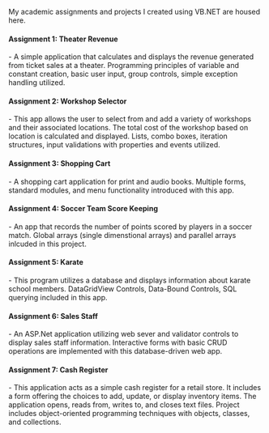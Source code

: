 My academic assignments and projects I created using VB.NET are housed here. 

<h4>Assignment 1: Theater Revenue</h4>
  - A simple application that calculates and displays the revenue generated from ticket sales at a theater. Programming principles of variable and constant creation, basic user input,     
    group controls, simple exception handling utilized.
<h4>Assignment 2: Workshop Selector</h4>
  - This app allows the user to select from and add a variety of workshops and their associated locations. The total cost of the workshop based on location is calculated and displayed. 
    Lists, combo boxes, iteration structures, input validations with properties and events utilized.
<h4>Assignment 3: Shopping Cart</h4>
  - A shopping cart application for print and audio books. Multiple forms, standard modules, and menu functionality introduced with this app.
<h4>Assignment 4: Soccer Team Score Keeping</h4>
  - An app that records the number of points scored by players in a soccer match. Global arrays (single dimenstional arrays) and parallel arrays inlcuded in this project. 
<h4>Assignment 5: Karate</h4>
  - This program utilizes a database and displays information about karate school members. DataGridView Controls, Data-Bound Controls, SQL querying included in this app.
<h4>Assignment 6: Sales Staff</h4>
  - An ASP.Net application utilizing web sever and validator controls to display sales staff information. Interactive forms with basic CRUD operations are implemented with this database-driven web app.
<h4>Assignment 7: Cash Register</h4>
  - This application acts as a simple cash register for a retail store. It includes a form offering the choices to add, update, or display inventory items. The application opens, reads 
    from, writes to, and closes text files. Project includes object-oriented programming techniques with objects, classes, and collections.

